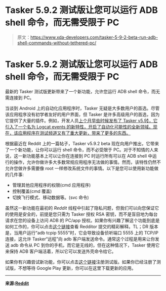 # Tasker 5.9.2 测试版让您可以运行 ADB shell 命令，而无需受限于 PC

> 原文：<https://www.xda-developers.com/tasker-5-9-2-beta-run-adb-shell-commands-without-tethered-pc/>

# Tasker 5.9.2 测试版让您可以运行 ADB shell 命令，而无需受限于 PC

最新的 Tasker 测试版更新带来了一个新功能，允许您运行 ADB shell 命令，而无需连接到 PC。

当谈到 Android 上的自动化应用程序时，Tasker 无疑是大多数用户的首选。尽管该应用程序没有初学者友好的用户界面，但 Tasker 是许多高级用户的首选，因为它提供了大量的插件。例如，开发人员[上个月早些时候发布了 Tasker v5.9】，它引入了一个名为 Logcat events 的新特性，开启了自动化可能性的全新领域。现在，该应用程序在测试频道又有了重大更新，带来了更多的东西。](https://www.xda-developers.com/tasker-5-9-brings-logcat-events-media-button-detection-customizable-assistant-and-much-more/)

根据最近在 Reddit 上的一篇帖子，Tasker v5.9.2 beta 现在向用户推出，它带来了一个新功能，让你可以运行 shell 命令，而不必受限于 PC。对于不知情的人来说，这一新功能基本上可以让你在连接到 PC 时运行所有可以在 ADB shell 中运行的操作，允许你做许多大多数常规应用程序无法做的事情。然而，该特性仍然不允许您做许多需要像 root 一样修改系统文件的事情。以下是您可以使用新功能做的几件事:

*   管理其他应用程序的权限(cmd 应用程序)
*   控制覆盖(cmd 覆盖)
*   切换飞行模式、移动数据等。(svc 命令)

虽然这一新功能在最初的 *Reddit* 线程中引起了隐私问题，但我们可以向您保证它的使用是安全的，前提是您只需为 Tasker 授权 RSA 密钥，而不是盲目地为每台请求在您的设备上访问 ADB 的 PC/app 授权。如果你有兴趣了解这个功能到底是如何工作的，你可以点击[这个链接](https://www.reddit.com/r/tasker/comments/epn1nj/dev_tasker_592_root_actions_without_root/felpu6w/)查看 Redditor 提交的精彩解释。TL；DR 版本是，当用户运行“adb tcpip 5555”时，它会导致设备侦听端口 5555 上的 TCP/IP 连接，这允许 Tasker“远程”向 adb 客户端发送命令。通常这个过程是用来让你发送 adb 命令从 PC 到你的手机，而它是无线的，但在这种情况下，Tasker 使用它来保持 ADB 客户端活着，所以它可以发送外壳命令给它。

如果你有兴趣尝试新功能，你可以点击[这个链接](https://joaoapps.com/beta-testing/)注册测试版。如果你已经注册了测试版，不想等待 Google Play 更新，你可以在这里下载更新的应用。

* * *

**来源:[Reddit](https://www.reddit.com/r/tasker/comments/epn1nj/dev_tasker_592_root_actions_without_root/)**